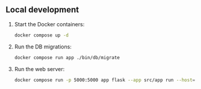 ## Local development

1. Start the Docker containers:
    ```bash
    docker compose up -d
    ```
2. Run the DB migrations:
    ```bash
    docker compose run app ./bin/db/migrate
    ```
3. Run the web server:
    ```bash
    docker compose run -p 5000:5000 app flask --app src/app run --host=0.0.0.0
    ```
